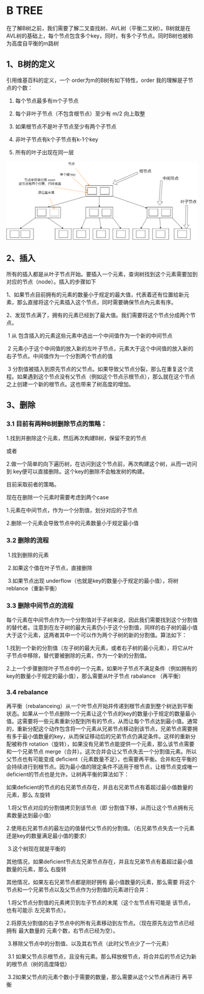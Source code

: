 # B TREE

​		在了解B树之前，我们需要了解二叉查找树、AVL树（平衡二叉树）。B树就是在AVL树的基础上，每个节点包含多个key，同时，有多个子节点。同时B树也被称为高度自平衡的m路树



## 1、B树的定义

引用维基百科的定义，一个  order为m的B树有如下特性，order 我的理解是子节点的个数：

1. 每个节点最多有m个子节点

2. 每个非叶子节点（不包含根节点）至少有 m/2 向上取整
3. 如果根节点不是叶子节点至少有两个子节点
4. 非叶子节点有k个子节点有k-1个key
5. 所有的叶子出现在同一层



![1](pic/1.png)

## 2、插入

所有的插入都是从叶子节点开始。要插入一个元素，查询树找到这个元素需要加到对应的节点（node）。插入的步骤如下

1、如果节点目前拥有的元素的数量小于规定的最大值，代表着还有位置给新元素，那么直接将这个元素插入这个节点，同时需要确保节点內元素有序。

2、发现节点满了，拥有的元素已经到了最大值。我们需要将这个节点分成两个节点。

​	1 从 包含插入的元素这些元素中选出一个中间值作为一个新的中间节点

​	2 元素小于这个中间值的放入新的左叶子节点，元素大于这个中间值的放入新的右子节点。中间值作为一个分割两个节点的值

​	3 分割值被插入到原先节点的父节点。如果导致父节点分裂，那么在重复这个流程。如果遇到这个节点没有父节点（例如这个节点示根节点），那么就在这个节点之上创建一个新的根节点。这也带来了树高度的增加。





## 3、删除

### 3.1 目前有两种B树删除节点的策略：

1.找到并删除这个元素，然后再次构建B树，保留不变的节点

或者

2.做一个简单的向下遍历树，在访问到这个节点前，再次构建这个树，从而一访问到 key便可以直接删除。这个key的删除不会触发树的构建。

目前采取前者的策略。

现在在删除一个元素时需要考虑到两个case

1.元素在中间节点，作为一个分割值，划分对应的子节点

2.删除一个元素会导致节点中的元素数量小于规定最小值



### 3.2 删除的流程

​	1.找到删除的元素

​	2.如果这个值在叶子节点，直接删除

​	3.如果节点出现 underflow（也就是key的数量小于规定的最小值），将树 reblance（重新平衡）



### 3.3 删除中间节点的流程

每个元素在中间节点作为一个分割值对于子树来说，因此我们需要找到这个分割值的替代者。注意到在左子树的最大元素仍小于这个分割值，同样的右子树的最小值大于这个元素，这两者其中一个可以作为两个子树的新的分割值。算法如下：

1.找到一个新的分割值（左子树的最大元素，或者右子树的最小元素），将它从叶子节点中移除，替代要被删除的元素，作为一个新的分割值。

2.上一个步骤删除叶子节点中的一个元素，如果叶子节点不满足条件（例如拥有的key的数量小于规定的最小值），那么需要从叶子节点 rabalance （再平衡）

### 3.4 rebalance

再平衡（rebalanceing）从一个叶节点开始并传递到根节点直到整个树达到平衡状态。如果从一个节点删除一个元素让这个节点的key的数量小于规定的数量最小值。这需要将一些元素重新分配到所有的节点，从而让每个节点达到最小值。通常的，重新分配这个动作包含将一个元素从兄弟节点移动到该节点，兄弟节点需要拥有多于最小值数量的key，从而保证移动后的兄弟节点仍满足条件。这样的重新分配被称作 rotation（旋转），如果没有兄弟节点能提供一个元素，那么该节点需要和一个兄弟节点 merge（合并）。这次合并会让父节点失去一个分割值元素。所以父节点也有可能变成 deficient（元素数量不足），也需要再平衡。合并和在平衡的会持续进行到根节点。因为最小值的限定条件不适用于根节点，让根节点变成唯一deficient的节点也是允许。让树再平衡的算法如下：

如果deficient的节点的右兄弟节点存在，并且右兄弟节点有着超过最小值数量的元素，那么 左旋转

​	1.将父节点对应的分割值拷贝到该节点（即 分割值下移，从而让这个节点拥有元素数量达到最小值）

​	2.使用右兄弟节点的最左边的值替代父节点的分割值。（右兄弟节点失去一个元素还是key的数量满足最小值的要求）

​	3.这个树现在就是平衡的

其他情况，如果deficient节点左兄弟节点存在，并且左兄弟节点有着超过最小值数量的元素，那么 右旋转



其他情况，如果左右兄弟节点都是刚好拥有 最小值数量的元素，那么需要 将这个节点和一个兄弟节点以及父节点作为分割值的元素进行合并：

​	1.将父节点分割值的元素拷贝到左子节点的末尾（这个左节点有可能是 该节点，也有可能示 左兄弟节点）。

​	2.将原先分割值的右子节点中的所有元素移动到左节点。（现在原先左边节点已经拥有 最大数量的 元素个数，右节点已经为空）。 

​	3.移除父节点中的分割值、以及其右节点（此时父节点少了一个元素）

​		3.1 如果父节点示根节点，且没有元素。那么释放根节点，将合并后的节点记为新的根节点（树的高度降低）

​		3.2如果父节点的元素个数小于需要的数量，那么需要从这个父节点再进行 再平衡









